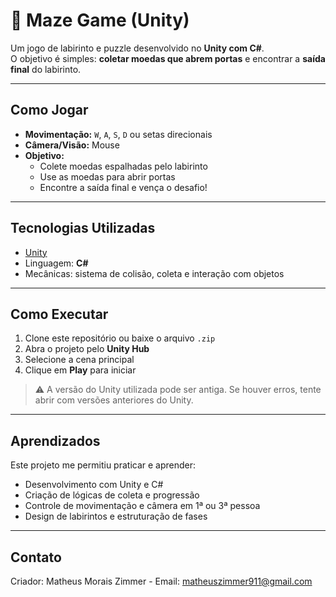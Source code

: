 # 🧩 Maze Game (Unity)

Um jogo de labirinto e puzzle desenvolvido no **Unity com C#**.  
O objetivo é simples: **coletar moedas que abrem portas** e encontrar a **saída final** do labirinto.

---

## Como Jogar

- **Movimentação:** `W`, `A`, `S`, `D` ou setas direcionais  
- **Câmera/Visão:** Mouse  
- **Objetivo:**  
  - Colete moedas espalhadas pelo labirinto  
  - Use as moedas para abrir portas  
  - Encontre a saída final e vença o desafio!

---

## Tecnologias Utilizadas

- [Unity](https://unity.com/)
- Linguagem: **C#**
- Mecânicas: sistema de colisão, coleta e interação com objetos

---

## Como Executar

1. Clone este repositório ou baixe o arquivo `.zip`
2. Abra o projeto pelo **Unity Hub**
3. Selecione a cena principal
4. Clique em **Play** para iniciar
> ⚠️ A versão do Unity utilizada pode ser antiga. Se houver erros, tente abrir com versões anteriores do Unity.

---

## Aprendizados

Este projeto me permitiu praticar e aprender:
- Desenvolvimento com Unity e C#
- Criação de lógicas de coleta e progressão
- Controle de movimentação e câmera em 1ª ou 3ª pessoa
- Design de labirintos e estruturação de fases

---

## Contato

Criador: Matheus Morais Zimmer - Email: matheuszimmer911@gmail.com

